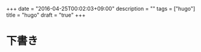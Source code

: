 +++
date = "2016-04-25T00:02:03+09:00"
description = ""
tags = ["hugo"]
title = "hugo"
draft = "true"
+++

# 下書き
<!--more-->
